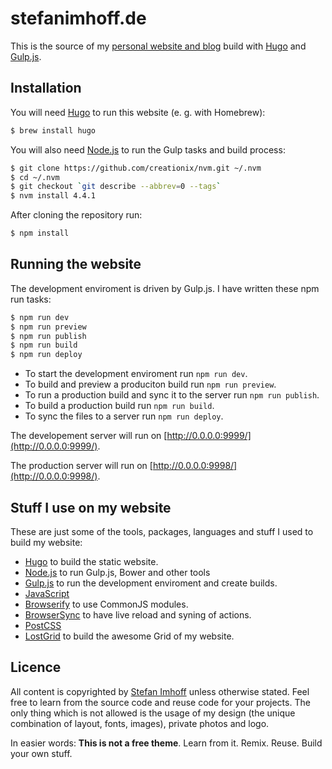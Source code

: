 # stefanimhoff.de

This is the source of my [personal website and blog](http://stefanimhoff.de/) build with [Hugo](http://gohugo.io/) and [Gulp.js](http://gulpjs.com/).

## Installation

You will need [Hugo](http://gohugo.io/) to run this website (e. g. with Homebrew):

```bash
$ brew install hugo
```

You will also need [Node.js](http://nodejs.org/) to run the Gulp tasks and build process:

```bash
$ git clone https://github.com/creationix/nvm.git ~/.nvm
$ cd ~/.nvm
$ git checkout `git describe --abbrev=0 --tags`
$ nvm install 4.4.1
```

After cloning the repository run:

```bash
$ npm install
```

## Running the website

The development enviroment is driven by Gulp.js. I have written these npm run tasks:

```bash
$ npm run dev
$ npm run preview
$ npm run publish
$ npm run build
$ npm run deploy
```

- To start the development enviroment run `npm run dev`.
- To build and preview a produciton build run `npm run preview`.
- To run a production build and sync it to the server run `npm run publish`.
- To build a production build run `npm run build`.
- To sync the files to a server run `npm run deploy`.

The developement server will run on [http://0.0.0.0:9999/](http://0.0.0.0:9999/).

The production server will run on [http://0.0.0.0:9998/](http://0.0.0.0:9998/).

## Stuff I use on my website

These are just some of the tools, packages, languages and stuff I used to build my website:

- [Hugo](http://gohugo.io/) to build the static website.
- [Node.js](http://nodejs.org/) to run Gulp.js, Bower and other tools
- [Gulp.js](http://gulpjs.com/) to run the development enviroment and create builds.
- [JavaScript](https://developer.mozilla.org/docs/Web/JavaScript)
- [Browserify](http://browserify.org/) to use CommonJS modules.
- [BrowserSync](http://www.browsersync.io/) to have live reload and syning of actions.
- [PostCSS](https://github.com/postcss/postcss)
- [LostGrid](https://github.com/corysimmons/lost) to build the awesome Grid of my website.

## Licence
All content is copyrighted by [Stefan Imhoff](http://stefanimhoff.de) unless otherwise stated. Feel free to learn from the source code and reuse code for your projects. The only thing which is not allowed is the usage of my design (the unique combination of layout, fonts, images), private photos and logo.

In easier words: **This is not a free theme**. Learn from it. Remix. Reuse. Build your own stuff.
